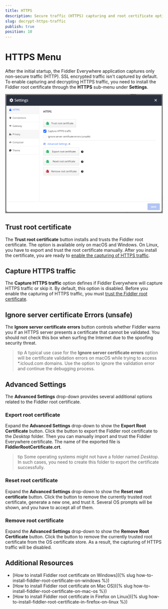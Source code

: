 ```yaml
---
title: HTTPS
description: Secure traffic (HTTPS) capturing and root certificate options in the Fiddler Everywhere application
slug: decrypt-https-traffic
publish: true
position: 10
---
```


# HTTPS Menu

After the initial startup, the Fiddler Everywhere application captures only non-secure traffic (HTTP). SSL encrypted traffic isn't captured by default. To enable capturing and decrypting HTTPS traffic, you need to install the Fiddler root certificate through the **HTTPS** sub-menu under **Settings**.

![default https settings](../../images/settings/settings-https.png)

## Trust root certificate

The **Trust root certificate** button installs and trusts the Fiddler root certificate. The option is available only on macOS and Windows. On Linux, you have to export and trust the root certificate manually. After you install the certificate, you are ready to [enable the capturing of HTTPS traffic](#capture-https-traffic).

## Capture HTTPS traffic

The **Capture HTTPS traffic** option defines if Fiddler Everywhere will capture HTTPS traffic or skip it. By default, this option is disabled. Before you enable the capturing of HTTPS traffic, you must [trust the Fiddler root certificate](#trust-root-certificate).

## Ignore server certificate Errors (unsafe)

The **Ignore server certificate errors** button controls whether Fiddler warns you if an HTTPS server presents a certificate that cannot be validated. You should not check this box when surfing the Internet due to the spoofing security threat.

>tip A typical use case for the **Ignore server certificate errors** option will be certificate validation errors on macOS while trying to access *.icloud.com domains. Use the option to ignore the validation error and continue the debugging process.

## Advanced Settings

The **Advanced Settings** drop-down provides several additional options related to the Fiddler root certificate.

### Export root certificate

Expand the **Advanced Settings** drop-down to show the **Export Root Certificate** button. Click the button to export the Fiddler root certificate to the _Desktop_ folder. Then you can manually import and trust the Fiddler Everywhere certificate. The name of the exported file is **FiddlerRootCertificate.crt**.

>tip Some operating systems might not have a folder named _Desktop_. In such cases, you need to create this folder to export the certificate successfully.

### Reset root certificate

Expand the **Advanced Settings** drop-down to show the **Reset root certificate** button. Click the button to remove the currently trusted root certificate, generate a new one, and trust it. Several OS prompts will be shown, and you have to accept all of them.

### Remove root certificate

Expand the **Advanced Settings** drop-down to show the **Remove Root Certificate** button. Click the button to remove the currently trusted root certificate from the OS certificate store. As a result, the capturing of HTTPS traffic will be disabled.

## Additional Resources

* [How to install Fiddler root certificate on Windows]({% slug how-to-install-fiddler-root-certificate-on-windows %})
* [How to install Fiddler root certificate on Mac OS]({% slug how-to-install-fiddler-root-certificate-on-mac-os %})
* [How to install Fiddler root certificate in Firefox on Linux]({% slug how-to-install-fiddler-root-certificate-in-firefox-on-linux %})
